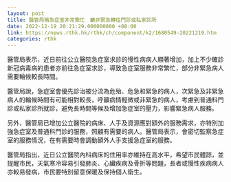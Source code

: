 ```yaml
---
layout: post
title: 醫管局稱急症室非常繁忙　籲非緊急轉往門診或私家診所
date: 2022-12-19 20:21:29.000000000 +08:00
link: https://news.rthk.hk/rthk/ch/component/k2/1680549-20221219.htm
categories: rthk
---
```


醫管局表示，近日前往公立醫院急症室求診的慢性病病人顯著增加，加上不少確診新冠病毒病的患者亦前往急症室求診，導致急症室服務非常繁忙，部分非緊急病人需要輪候較長時間。

醫管局說，急症室會優先診治被分流為危殆、危急和緊急的病人，次緊急及非緊急病人的輪候時間有可能相對較長，呼籲病情輕微或非緊急的病人，考慮到普通科門診或私家診所就診，避免長時間等候及增加急症室的壓力，影響緊急病人服務。

另外，醫管局已增加公立醫院的病床、人手及資源應對額外的服務需求，亦特別加強急症室及普通科門診的服務，照顧有需要的病人。醫管局表示，會密切監察急症室的服務情況，在有需要時會調動額外人手支援急症室的服務。

醫管局指出，近日公立醫院內科病床的住用率亦維持在高水平，希望市民體諒，並提醒市民，天氣寒冷容易引發肺炎、心臟疾病及骨折等問題，長者或慢性疾病病人亦較易發病，市民要特別留意保暖及保持個人衛生。
